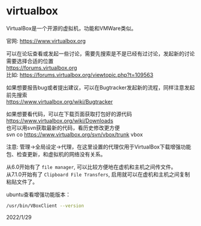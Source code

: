 # virtualbox

VirtualBox是一个开源的虚拟机，功能和VMWare类似。  

官网: https://www.virtualbox.org  


可以在论坛查看或发起一些讨论，需要先搜索是不是已经有过讨论，发起新的讨论需要选择合适的位置  
https://forums.virtualbox.org  
比如: https://forums.virtualbox.org/viewtopic.php?t=109563  

如果想要报告bug或者提出建议，可以在Bugtracker发起新的流程，同样注意发起前先搜索  
https://www.virtualbox.org/wiki/Bugtracker  

如果想要看代码，可以在下载页面获取打包好的源代码  
https://www.virtualbox.org/wiki/Downloads  
也可以用svn获取最新的代码，看历史修改更方便  
svn co https://www.virtualbox.org/svn/vbox/trunk vbox  


注意: 管理->全局设定->代理，在这里设置的代理仅用于VirtualBox下载增强功能包、检查更新，和虚拟机的网络没有关系。  

从6.0开始有了 `file manager`, 可以比较方便地在虚机和主机之间传文件。  
从7.1.0开始有了 `Clipboard File Transfers`, 启用就可以在虚机和主机之间复制粘贴文件了。  

ubuntu查看增强功能版本：  
```bash
/usr/bin/VBoxClient --version
```


2022/1/29  
